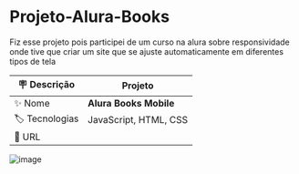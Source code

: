 # Projeto-Alura-Books
Fiz esse projeto pois participei de um curso na alura sobre responsividade onde tive que criar um site que se ajuste automaticamente em diferentes tipos de tela 

| :placard: Descrição |  Projeto    |
| -------------  | --- |
| :sparkles: Nome        | **Alura Books Mobile**
| :label: Tecnologias | JavaScript, HTML, CSS
| :rocket: URL         | 
![image](https://github.com/duduveras/projeto-alura-books-mobile/assets/126736702/6c9633a0-ca8e-47bb-bb25-7983b1d51f60)

